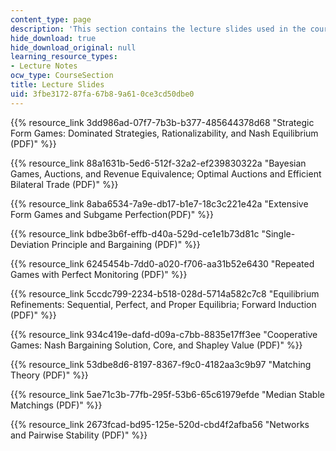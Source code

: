 ```yaml
---
content_type: page
description: 'This section contains the lecture slides used in the course. '
hide_download: true
hide_download_original: null
learning_resource_types:
- Lecture Notes
ocw_type: CourseSection
title: Lecture Slides
uid: 3fbe3172-87fa-67b8-9a61-0ce3cd50dbe0
---
```


{{% resource_link 3dd986ad-07f7-7b3b-b377-485644378d68 "Strategic Form Games: Dominated Strategies, Rationalizability, and Nash Equilibrium (PDF)" %}}

{{% resource_link 88a1631b-5ed6-512f-32a2-ef239830322a "Bayesian Games, Auctions, and Revenue Equivalence; Optimal Auctions and Efficient Bilateral Trade (PDF)" %}}

{{% resource_link 8aba6534-7a9e-db17-b1e7-18c3c221e42a "Extensive Form Games and Subgame Perfection(PDF)" %}}

{{% resource_link bdbe3b6f-effb-d40a-529d-ce1e1b73d81c "Single-Deviation Principle and Bargaining (PDF)" %}}

{{% resource_link 6245454b-7dd0-a020-f706-aa31b52e6430 "Repeated Games with Perfect Monitoring (PDF)" %}}

{{% resource_link 5ccdc799-2234-b518-028d-5714a582c7c8 "Equilibrium Refinements: Sequential, Perfect, and Proper Equilibria; Forward Induction (PDF)" %}}

{{% resource_link 934c419e-dafd-d09a-c7bb-8835e17ff3ee "Cooperative Games: Nash Bargaining Solution, Core, and Shapley Value (PDF)" %}}

{{% resource_link 53dbe8d6-8197-8367-f9c0-4182aa3c9b97 "Matching Theory (PDF)" %}}

{{% resource_link 5ae71c3b-77fb-295f-53b6-65c61979efde "Median Stable Matchings (PDF)" %}}

{{% resource_link 2673fcad-bd95-125e-520d-cbd4f2afba56 "Networks and Pairwise Stability (PDF)" %}}